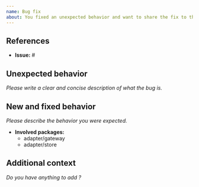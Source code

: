 ```yaml
---
name: Bug fix
about: You fixed an unexpected behavior and want to share the fix to the community
---
```


## References

- **Issue:** #

## Unexpected behavior

*Please write a clear and concise description of what the bug is.*

## New and fixed behavior

*Please describe the behavior you were expected.*

- **Involved packages:**
  - adapter/gateway
  - adapter/store

## Additional context

*Do you have anything to add ?*
